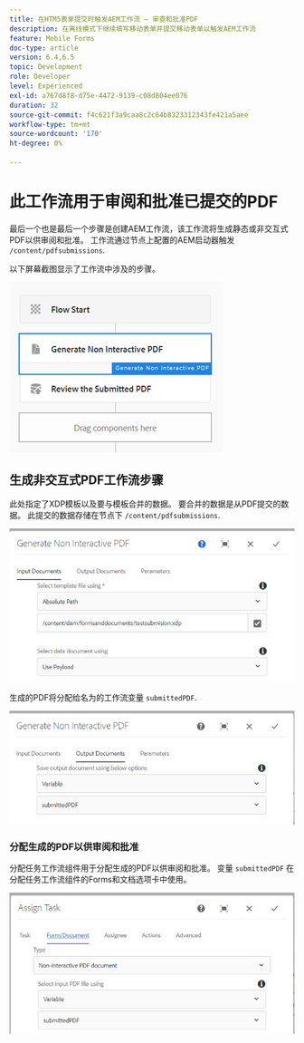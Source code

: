 ```yaml
---
title: 在HTM5表单提交时触发AEM工作流 — 审查和批准PDF
description: 在离线模式下继续填写移动表单并提交移动表单以触发AEM工作流
feature: Mobile Forms
doc-type: article
version: 6.4,6.5
topic: Development
role: Developer
level: Experienced
exl-id: a767d8f8-d75e-4472-9139-c08d804ee076
duration: 32
source-git-commit: f4c621f3a9caa8c2c64b8323312343fe421a5aee
workflow-type: tm+mt
source-wordcount: '170'
ht-degree: 0%

---
```


# 此工作流用于审阅和批准已提交的PDF

最后一个也是最后一个步骤是创建AEM工作流，该工作流将生成静态或非交互式PDF以供审阅和批准。 工作流通过节点上配置的AEM启动器触发 `/content/pdfsubmissions`.

以下屏幕截图显示了工作流中涉及的步骤。

![工作流](assets/workflow.PNG)

## 生成非交互式PDF工作流步骤

此处指定了XDP模板以及要与模板合并的数据。 要合并的数据是从PDF提交的数据。 此提交的数据存储在节点下 `/content/pdfsubmissions`.

![工作流](assets/generate-pdf1.PNG)

生成的PDF将分配给名为的工作流变量 `submittedPDF`.

![工作流](assets/generate-pdf2.PNG)

### 分配生成的PDF以供审阅和批准

分配任务工作流组件用于分配生成的PDF以供审阅和批准。 变量 `submittedPDF` 在分配任务工作流组件的Forms和文档选项卡中使用。

![工作流](assets/assign-task.PNG)
